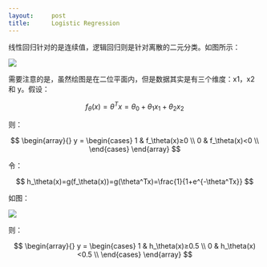 ```yaml
---
layout:     post
title:      Logistic Regression
---
```


线性回归针对的是连续值，逻辑回归则是针对离散的二元分类。如图所示：

![]({{site.baseurl}}/images/stanford-ml/logistic-regression-1.png)

需要注意的是，虽然绘图是在二位平面内，但是数据其实是有三个维度：x1，x2 和 y。假设：

$$ f_\theta(x)=\theta^Tx=\theta_0+\theta_1x_1+\theta_2x_2 $$

则：

$$
\begin{array}{}
y = \begin{cases}
1  & f_\theta(x)≥0 \\
0 & f_\theta(x)<0 \\ 
\end{cases}
\end{array}
$$

令：

$$ h_\theta(x)=g(f_\theta(x))=g(\theta^Tx)=\frac{1}{1+e^{-\theta^Tx}} $$

如图：

![]({{site.baseurl}}/images/stanford-ml/logistic-regression-2.png)

则：

$$
\begin{array}{}
y = \begin{cases}
1  & h_\theta(x)≥0.5 \\
0 & h_\theta(x)<0.5 \\ 
\end{cases}
\end{array}
$$
